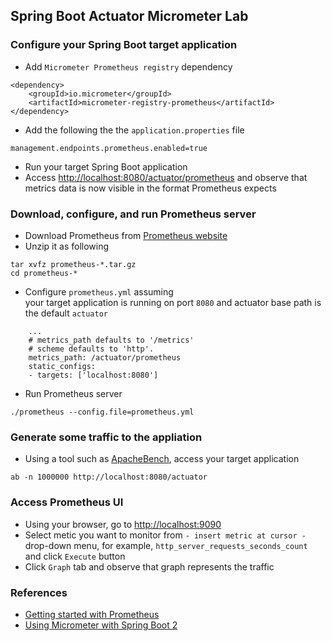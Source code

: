 
## Spring Boot Actuator Micrometer Lab

### Configure your Spring Boot target application

-   Add `Micrometer Prometheus registry` dependency 

```
<dependency>
	<groupId>io.micrometer</groupId>
	<artifactId>micrometer-registry-prometheus</artifactId>
</dependency>
```

-   Add the following the the `application.properties` file

```
management.endpoints.prometheus.enabled=true
```

-   Run your target Spring Boot application
-   Access [http://localhost:8080/actuator/prometheus](http://localhost:8080/actuator/prometheus) and observe
    that metrics data is now visible in the format
    Prometheus expects
    

### Download, configure, and run Prometheus server 

-   Download Prometheus from [Prometheus website](https://prometheus.io/download/) 
-   Unzip it as following

```
tar xvfz prometheus-*.tar.gz
cd prometheus-*
```

-   Configure `prometheus.yml` assuming  
    your target application is running on port `8080` and
    actuator base path is the default `actuator`

```
    ...
    # metrics_path defaults to '/metrics'
    # scheme defaults to 'http'.
    metrics_path: /actuator/prometheus
    static_configs:
    - targets: ['localhost:8080']
```

-   Run Prometheus server

```
./prometheus --config.file=prometheus.yml
```

### Generate some traffic to the appliation

-   Using a tool such as [ApacheBench](https://httpd.apache.org/docs/2.4/programs/ab.html), access your target application

```
ab -n 1000000 http://localhost:8080/actuator
```

### Access Prometheus UI

-   Using your browser, go to [http://localhost:9090](http://localhost:9090)
-   Select metic you want to monitor from 
    `- insert metric at cursor -` drop-down menu, 
    for example, `http_server_requests_seconds_count` 
    and click `Execute` button
-   Click `Graph` tab and observe that graph represents 
    the traffic

### References

-   [Getting started with Prometheus](https://prometheus.io/docs/prometheus/latest/getting_started/)
-   [Using Micrometer with Spring Boot 2](https://dzone.com/articles/using-micrometer-with-spring-boot-2) 